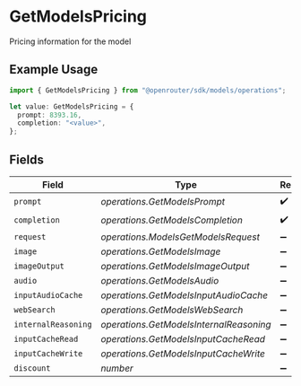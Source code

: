 # GetModelsPricing

Pricing information for the model

## Example Usage

```typescript
import { GetModelsPricing } from "@openrouter/sdk/models/operations";

let value: GetModelsPricing = {
  prompt: 8393.16,
  completion: "<value>",
};
```

## Fields

| Field                                   | Type                                    | Required                                | Description                             |
| --------------------------------------- | --------------------------------------- | --------------------------------------- | --------------------------------------- |
| `prompt`                                | *operations.GetModelsPrompt*            | :heavy_check_mark:                      | N/A                                     |
| `completion`                            | *operations.GetModelsCompletion*        | :heavy_check_mark:                      | N/A                                     |
| `request`                               | *operations.ModelsGetModelsRequest*     | :heavy_minus_sign:                      | N/A                                     |
| `image`                                 | *operations.GetModelsImage*             | :heavy_minus_sign:                      | N/A                                     |
| `imageOutput`                           | *operations.GetModelsImageOutput*       | :heavy_minus_sign:                      | N/A                                     |
| `audio`                                 | *operations.GetModelsAudio*             | :heavy_minus_sign:                      | N/A                                     |
| `inputAudioCache`                       | *operations.GetModelsInputAudioCache*   | :heavy_minus_sign:                      | N/A                                     |
| `webSearch`                             | *operations.GetModelsWebSearch*         | :heavy_minus_sign:                      | N/A                                     |
| `internalReasoning`                     | *operations.GetModelsInternalReasoning* | :heavy_minus_sign:                      | N/A                                     |
| `inputCacheRead`                        | *operations.GetModelsInputCacheRead*    | :heavy_minus_sign:                      | N/A                                     |
| `inputCacheWrite`                       | *operations.GetModelsInputCacheWrite*   | :heavy_minus_sign:                      | N/A                                     |
| `discount`                              | *number*                                | :heavy_minus_sign:                      | N/A                                     |
